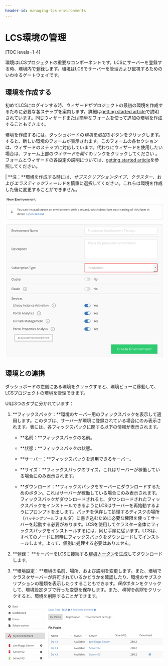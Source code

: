 ```yaml
---
header-id: managing-lcs-environments
---
```


# LCS環境の管理

[TOC levels=1-4]

環境はLCSプロジェクトの重要なコンポーネントです。LCSにサーバーを登録する時、環境内で登録します。環境はLCSでサーバーを管理および監視するためのいわゆるゲートウェイです。

## 環境を作成する

初めてLCSにログインする時、ウィザードがプロジェクトの最初の環境を作成するために必要な各ステップを案内します。詳細は[getting started article](/discover/deployment/-/knowledge_base/7-1/getting-started-with-lcs)で説明されています。同じウィザードまたは簡単なフォームを使って追加の環境を作成することもできます。

環境を作成するには、ダッシュボードの*環境を追加*のボタンをクリックします。
すると、新しい環境のフォームが表示されます。このフォームの各セクションは、ウィザードのステップに対応しています。代わりにウィザードを使用したい場合は、フォーム上部の*ウィザードを開く*のリンクをクリックしてください 。フォームとウィザードの各設定の説明については、[getting started article](/discover/deployment/-/knowledge_base/7-1/getting-started-with-lcs)を参照してください。

| **注：**環境を作成する時には、*サブスクリプションタイプ*、*クラスター*、および*エラスティック*フィールドを慎重に選択してください。これらは環境を作成した後に変更することができません。

![図 1: 新しい環境のフォームを使うと環境を作成することができる。](../../../images-dxp/lcs-new-environment.png)

## 環境との連携

ダッシュボードの左側にある環境をクリックすると、環境ビューに移動して、LCSプロジェクトの環境を管理できます。

UIは3つのタブに分かれています：

1. **フィックスパック：**環境のサーバー用のフィックスパックを表示して適用します。このタブは、サーバーが環境に登録されている場合にのみ表示されます。表には、各フィックスパックに関する以下の情報が表示されます。

   - **名前：**フィックスパックの名前。

   - **状態：**フィックスパックの状態。

   - **サーバー：**フィックスパックを適用できるサーバー。

   - **サイズ：**フィックスパックのサイズ。これはサーバーが稼働している場合にのみ表示されます。

   - **ダウンロード：**フィックスパックをサーバーにダウンロードするためのボタン。これはサーバーが稼働している場合にのみ表示されます。
   フィックスパックがダウンロードされると、ダウンロードされたフィックスパックをインストールできるようにLCSはサーバーを再始動するようにプロンプ​​トを出します。パッチを保存して処理するディスクの場所（`パッチングツール`フォルダ）に書き込むために必要な権限を使ってサーバーを起動する必要があります。LCSを使用してクラスター全体にフィックスパックをインストールするには、同じ手順に従います。LCSは、すべてのノードに同時にフィックスパックをダウンロードしてインストールします。よって、個別に処理する必要はありません。

2. **登録： **サーバーをLCSに接続する[*環境トークン*](/discover/deployment/-/knowledge_base/7-1/understanding-environment-tokens)を生成してダウンロードします。



3. **環境設定：**環境の名前、場所、および説明を変更します。また、環境でクラスタサーバーが許可されているかどうかを確認したり、環境のサブスクリプションの種類を表示したりすることもできます。*保存*ボタンをクリックして、環境設定タブで行った変更を保存します。また、*環境を削除*をクリックすると、環境を削除することができます。

![図 2:LCS 環境ビューはLCS 環境の概要を表示する。](../../../images-dxp/lcs-environment-view.png)
